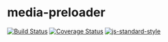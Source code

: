 # media-preloader


[![Build Status](https://travis-ci.org/kahwee/media-preloader.svg?branch=master)](https://travis-ci.org/kahwee/media-preloader)
[![Coverage Status](https://coveralls.io/repos/github/kahwee/media-preloader/badge.svg?branch=master)](https://coveralls.io/github/kahwee/media-preloader?branch=master)
[![js-standard-style](https://img.shields.io/badge/code%20style-standard-brightgreen.svg?style=flat)](https://github.com/feross/standard)
